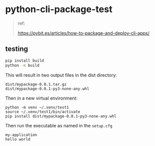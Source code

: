 # python-cli-package-test

> ref:
> 
> https://pybit.es/articles/how-to-package-and-deploy-cli-apps/

## testing

```bash
pip install build
python -m build
```

This will result in two output files in the dist directory:

```shell
dist/mypackage-0.0.1.tar.gz
dist/mypackage-0.0.1-py3-none-any.whl
```

Then in a new virtual environment:
```shell
python -m venv ~/.venv/test1
source ~/.venv/test1/bin/activate
pip install dist/mypackage-0.0.1-py3-none-any.whl
```

Then run the executable as named in the `setup.cfg`
```shell
my-application
hello world
```